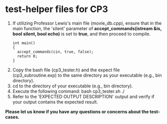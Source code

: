 # test-helper files for CP3

1. If utilizing Professor Lewis's main file (movie_db.cpp), ensure that in the main function, the 'silent' parameter of **accept_commands(istream &is, bool silent, bool echo)** is set to **true**, and then proceed to compile.
    ```
    int main()
    {
      accept_commands(cin, true, false);
      return 0;
    }
    ```
2. Copy the bash file (cp3_tester.h) and the expect file (cp3_subroutine.exp) to the same directory as your executable (e.g., bin directory).
3. cd to the directory of your executable (e.g., bin directory).
4. Execute the following command: 
    bash cp3_tester.sh ./<executable> <testcase-number>
5. Refer to the 'EXPECTED OUTPUT DESCRIPTION' output and verify if your output contains the expected result.




**Please let us know if you have any questions or concerns about the test-cases.**
